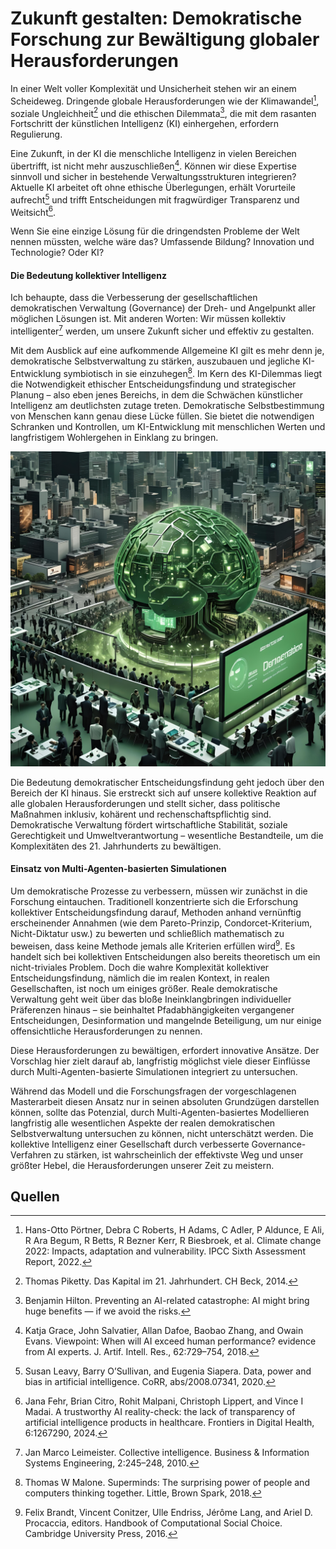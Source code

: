 # Zukunft gestalten: Demokratische Forschung zur Bewältigung globaler Herausforderungen

In einer Welt voller Komplexität und Unsicherheit stehen wir an einem Scheideweg. 
Dringende globale Herausforderungen wie der Klimawandel[^9], soziale Ungleichheit[^8] und die ethischen Dilemmata[^4], 
die mit dem rasanten Fortschritt der künstlichen Intelligenz (KI) einhergehen, erfordern Regulierung.

Eine Zukunft, in der KI die menschliche Intelligenz in vielen Bereichen übertrifft, ist nicht mehr auszuschließen[^3]. 
Können wir diese Expertise sinnvoll und sicher in bestehende Verwaltungsstrukturen integrieren? 
Aktuelle KI arbeitet oft ohne ethische Überlegungen, erhält Vorurteile aufrecht[^5] 
und trifft Entscheidungen mit fragwürdiger Transparenz und Weitsicht[^2]. 

Wenn Sie eine einzige Lösung für die dringendsten Probleme der Welt nennen müssten, welche wäre das? 
Umfassende Bildung? Innovation und Technologie? Oder KI?

#### Die Bedeutung kollektiver Intelligenz

Ich behaupte, dass die Verbesserung der gesellschaftlichen demokratischen Verwaltung (Governance) der Dreh- und Angelpunkt aller möglichen Lösungen ist. 
Mit anderen Worten: Wir müssen kollektiv intelligenter[^6] werden, 
um unsere Zukunft sicher und effektiv zu gestalten.

Mit dem Ausblick auf eine aufkommende Allgemeine KI gilt es mehr denn je, demokratische Selbstverwaltung zu stärken, auszubauen und jegliche KI-Entwicklung symbiotisch in sie einzuhegen[^7]. 
Im Kern des KI-Dilemmas liegt die Notwendigkeit ethischer Entscheidungsfindung und strategischer Planung – also eben 
jenes Bereichs, in dem die Schwächen künstlicher Intelligenz am deutlichsten zutage treten. 
Demokratische Selbstbestimmung von Menschen kann genau diese Lücke füllen. 
Sie bietet die notwendigen Schranken und Kontrollen, 
um KI-Entwicklung mit menschlichen Werten und langfristigem Wohlergehen in Einklang zu bringen.

![cover.jpg](..%2Fimages%2Fcover.jpg)

Die Bedeutung demokratischer Entscheidungsfindung geht jedoch über den Bereich der KI hinaus. 
Sie erstreckt sich auf unsere kollektive Reaktion auf alle globalen Herausforderungen und stellt sicher, 
dass politische Maßnahmen inklusiv, kohärent und rechenschaftspflichtig sind. 
Demokratische Verwaltung fördert wirtschaftliche Stabilität, 
soziale Gerechtigkeit und Umweltverantwortung – wesentliche Bestandteile, 
um die Komplexitäten des 21. Jahrhunderts zu bewältigen.

#### Einsatz von Multi-Agenten-basierten Simulationen

Um demokratische Prozesse zu verbessern, müssen wir zunächst in die Forschung eintauchen. 
Traditionell konzentrierte sich die Erforschung kollektiver Entscheidungsfindung darauf, 
Methoden anhand vernünftig erscheinender Annahmen 
(wie dem Pareto-Prinzip, Condorcet-Kriterium, Nicht-Diktatur usw.) 
zu bewerten und schließlich mathematisch zu beweisen, dass keine Methode jemals alle Kriterien erfüllen wird[^1]. 
Es handelt sich bei kollektiven Entscheidungen also bereits theoretisch um ein nicht-triviales Problem.
Doch die wahre Komplexität kollektiver Entscheidungsfindung, nämlich die im realen Kontext, in realen Gesellschaften, ist noch um einiges größer. 
Reale demokratische Verwaltung geht weit über das bloße Ineinklangbringen individueller Präferenzen hinaus – sie 
beinhaltet Pfadabhängigkeiten vergangener Entscheidungen, Desinformation und mangelnde Beteiligung, 
um nur einige offensichtliche Herausforderungen zu nennen.

Diese Herausforderungen zu bewältigen, erfordert innovative Ansätze. 
Der Vorschlag hier zielt darauf ab, langfristig möglichst viele dieser Einflüsse durch Multi-Agenten-basierte Simulationen integriert zu untersuchen.

Während das Modell und die Forschungsfragen der vorgeschlagenen Masterarbeit 
diesen Ansatz nur in seinen absoluten Grundzügen darstellen können, sollte das Potenzial, durch Multi-Agenten-basiertes Modellieren 
langfristig alle wesentlichen Aspekte der realen demokratischen Selbstverwaltung untersuchen zu können, 
nicht unterschätzt werden. 
Die kollektive Intelligenz einer Gesellschaft durch verbesserte Governance-Verfahren zu stärken, 
ist wahrscheinlich der effektivste Weg und unser größter Hebel, die Herausforderungen unserer Zeit zu meistern.

## Quellen

[^1]: Felix Brandt, Vincent Conitzer, Ulle Endriss, Jérôme Lang, and Ariel D. Procaccia, editors. Handbook of Computational Social Choice. Cambridge University Press, 2016.

[^2]: Jana Fehr, Brian Citro, Rohit Malpani, Christoph Lippert, and Vince I Madai. A trustworthy AI reality-check: the lack of transparency of artificial intelligence products in healthcare. Frontiers in Digital Health, 6:1267290, 2024.

[^3]: Katja Grace, John Salvatier, Allan Dafoe, Baobao Zhang, and Owain Evans. Viewpoint: When will AI exceed human performance? evidence from AI experts. J. Artif. Intell. Res., 62:729–754, 2018.

[^4]: Benjamin Hilton. Preventing an AI-related catastrophe: AI might bring huge benefits — if we avoid the risks.

[^5]: Susan Leavy, Barry O’Sullivan, and Eugenia Siapera. Data, power and bias in artificial intelligence. CoRR, abs/2008.07341, 2020.

[^6]: Jan Marco Leimeister. Collective intelligence. Business & Information Systems Engineering, 2:245–248, 2010.

[^7]: Thomas W Malone. Superminds: The surprising power of people and computers thinking together. Little, Brown Spark, 2018.

[^8]: Thomas Piketty. Das Kapital im 21. Jahrhundert. CH Beck, 2014.

[^9]: Hans-Otto Pörtner, Debra C Roberts, H Adams, C Adler, P Aldunce, E Ali, R Ara Begum, R Betts, R Bezner Kerr, R Biesbroek, et al. Climate change 2022: Impacts, adaptation and vulnerability. IPCC Sixth Assessment Report, 2022.
